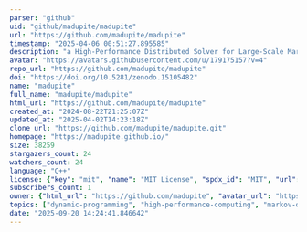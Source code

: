 ```yaml
---
parser: "github"
uid: "github/madupite/madupite"
url: "https://github.com/madupite/madupite"
timestamp: "2025-04-06 00:51:27.895585"
description: "a High-Performance Distributed Solver for Large-Scale Markov Decision Processes (MDP) relying on Inexact Policy Iteration; for Python and C++"
avatar: "https://avatars.githubusercontent.com/u/179175157?v=4"
repo_url: "https://github.com/madupite/madupite"
doi: "https://doi.org/10.5281/zenodo.15105482"
name: "madupite"
full_name: "madupite/madupite"
html_url: "https://github.com/madupite/madupite"
created_at: "2024-08-22T21:25:07Z"
updated_at: "2025-04-02T14:23:18Z"
clone_url: "https://github.com/madupite/madupite.git"
homepage: "https://madupite.github.io/"
size: 38259
stargazers_count: 24
watchers_count: 24
language: "C++"
license: {"key": "mit", "name": "MIT License", "spdx_id": "MIT", "url": "https://api.github.com/licenses/mit", "node_id": "MDc6TGljZW5zZTEz"}
subscribers_count: 1
owner: {"html_url": "https://github.com/madupite", "avatar_url": "https://avatars.githubusercontent.com/u/179175157?v=4", "login": "madupite", "type": "Organization"}
topics: ["dynamic-programming", "high-performance-computing", "markov-decision-processes", "mdp", "mpi", "nanobind", "optimal-control", "petsc", "stochastic-optimization", "ethz", "policy-iteration", "optimization", "solver", "stochastic-optimal-control", "cpp", "python", "python3", "mdpsolver"]
date: "2025-09-20 14:24:41.846642"
---
```

